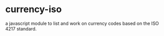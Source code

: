 # currency-iso
a javascript module to list and work on currency codes based on the ISO 4217 standard.
